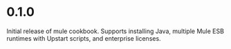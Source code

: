 # 0.1.0

Initial release of mule cookbook.
Supports installing Java, multiple Mule ESB runtimes with Upstart scripts, and enterprise licenses.
